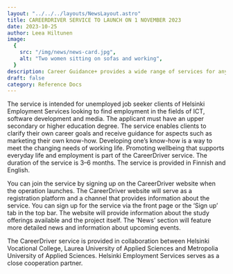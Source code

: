 ```yaml
---
layout: "../../../layouts/NewsLayout.astro"
title: CAREERDRIVER SERVICE TO LAUNCH ON 1 NOVEMBER 2023
date: 2023-10-25
author: Leea Hiltunen
image:
  {
    src: "/img/news/news-card.jpg",
    alt: "Two women sitting on sofas and working",
  }
description: Career Guidance+ provides a wide range of services for anyone who wants help in planning their education or career path.
draft: false
category: Reference Docs
---
```


The service is intended for unemployed job seeker clients of Helsinki Employment Services looking to find employment in the fields of ICT, software development and media. The applicant must have an upper secondary or higher education degree. The service enables clients to clarify their own career goals and receive guidance for aspects such as marketing their own know-how. Developing one’s know-how is a way to meet the changing needs of working life. Promoting wellbeing that supports everyday life and employment is part of the CareerDriver service. The duration of the service is 3–6 months. The service is provided in Finnish and English.

You can join the service by signing up on the CareerDriver website when the operation launches. The CareerDriver website will serve as a registration platform and a channel that provides information about the service. You can sign up for the service via the front page or the ‘Sign up’ tab in the top bar. The website will provide information about the study offerings available and the project itself. The ‘News’ section will feature more detailed news and information about upcoming events.

The CareerDriver service is provided in collaboration between Helsinki Vocational College, Laurea University of Applied Sciences and Metropolia University of Applied Sciences. Helsinki Employment Services serves as a close cooperation partner.
